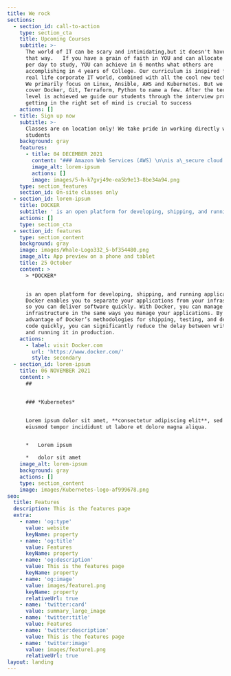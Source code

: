 ```yaml
---
title: We rock
sections:
  - section_id: call-to-action
    type: section_cta
    title: Upcoming Courses
    subtitle: >-
      The world of IT can be scary and intimidating,but it doesn't have to be
      that way.   If you have a grain of faith in YOU and can allocate 3-4 hours
      per day to study, YOU can achieve in 6 months what others are
      accomplishing in 4 years of College. Our curriculum is inspired from the
      real life corporate IT world, combined with all the cool new technologies.
      We primarily focus on Linux, Ansible, AWS and Kubernetes. But we also
      cover Docker, Git, Terraform, Python to name a few. After the technical
      level is achieved we guide our students through the interview process, as
      getting in the right set of mind is crucial to success
    actions: []
  - title: Sign up now
    subtitle: >-
      Classes are on location only! We take pride in working directly with our
      students 
    background: gray
    features:
      - title: 04 DECEMBER 2021
        content: "### Amazon Web Services (AWS) \n\nis a\_secure cloud services platform, offering compute power, database storage, content delivery and other functionality to help businesses scale and grow.\n"
        image_alt: lorem-ipsum
        actions: []
        image: images/5-h-k7gvj49e-ea5b9e13-8be34a94.png
    type: section_features
    section_id: On-site classes only
  - section_id: lorem-ipsum
    title: DOCKER
    subtitle: ' is an open platform for developing, shipping, and running applications.'
    actions: []
    type: section_cta
  - section_id: features
    type: section_content
    background: gray
    image: images/Whale-Logo332_5-bf354480.png
    image_alt: App preview on a phone and tablet
    title: 25 October
    content: >
      > *DOCKER*


      is an open platform for developing, shipping, and running applications.
      Docker enables you to separate your applications from your infrastructure
      so you can deliver software quickly. With Docker, you can manage your
      infrastructure in the same ways you manage your applications. By taking
      advantage of Docker’s methodologies for shipping, testing, and deploying
      code quickly, you can significantly reduce the delay between writing code
      and running it in production.
    actions:
      - label: visit Docker.com
        url: 'https://www.docker.com/'
        style: secondary
  - section_id: lorem-ipsum
    title: 06 NOVEMBER 2021
    content: >
      ##


      ### *Kubernetes*


      Lorem ipsum dolor sit amet, **consectetur adipiscing elit**, sed do
      eiusmod tempor incididunt ut labore et dolore magna aliqua.


      *   Lorem ipsum

      *   dolor sit amet
    image_alt: lorem-ipsum
    background: gray
    actions: []
    type: section_content
    image: images/Kubernetes-logo-af999678.png
seo:
  title: Features
  description: This is the features page
  extra:
    - name: 'og:type'
      value: website
      keyName: property
    - name: 'og:title'
      value: Features
      keyName: property
    - name: 'og:description'
      value: This is the features page
      keyName: property
    - name: 'og:image'
      value: images/feature1.png
      keyName: property
      relativeUrl: true
    - name: 'twitter:card'
      value: summary_large_image
    - name: 'twitter:title'
      value: Features
    - name: 'twitter:description'
      value: This is the features page
    - name: 'twitter:image'
      value: images/feature1.png
      relativeUrl: true
layout: landing
---
```


